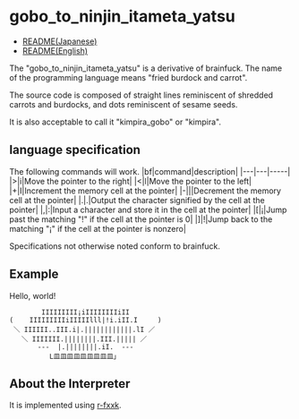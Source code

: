 # gobo_to_ninjin_itameta_yatsu
- [README(Japanese)](https://github.com/yamaserif/kimpira_lang/blob/main/README.md)
- [README(English)](https://github.com/yamaserif/kimpira_lang/blob/main/README_en.md)

The "gobo_to_ninjin_itameta_yatsu" is a derivative of brainfuck.
The name of the programming language means "fried burdock and carrot".

The source code is composed of straight lines reminiscent of shredded carrots and burdocks, and dots reminiscent of sesame seeds.

It is also acceptable to call it "kimpira_gobo" or "kimpira".

## language specification
The following commands will work.
|bf|command|description|
|---|---|-----|
|>|i|Move the pointer to the right|
|<|l|Move the pointer to the left|
|+|I|Increment the memory cell at the pointer|
|-|&#124;|Decrement the memory cell at the pointer|
|.|.|Output the character signified by the cell at the pointer|
|,|:|Input a character and store it in the cell at the pointer|
|[|¡|Jump past the matching "!" if the cell at the pointer is 0|
|]|!|Jump back to the matching "¡" if the cell at the pointer is nonzero|

Specifications not otherwise noted conform to brainfuck.

## Example
Hello, world!
```
        IIIIIIIII¡iIIIIIIIIiII
(    IIIIIIIIIiIIIIIlll|!i.iII.I     )
 ＼ IIIIII..III.i|.||||||||||||.lI ／
   ＼ IIIIIII.||||||||.III.||||| ／
       ---  |.||||||||.iI.  ---
          L皿皿皿皿皿皿皿皿皿」
```

## About the Interpreter
It is implemented using [r-fxxk](https://github.com/masarakki/r-fxxk).
